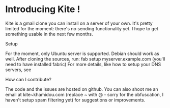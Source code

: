 # Introducing Kite !


Kite is a gmail clone you can install on a server of your own. It's pretty limited for the moment: there's no sending functionality yet.
I hope to get something usable in the next few months.

Setup

For the moment, only Ubuntu server is supported. Debian should work as well.
After cloning the sources, run: fab setup myserver.example.com (you'll need to have installed fabric)
For more details, like how to setup your DNS servers, see <LINK to blog post>


How can I contribute?

The code and the issues are hosted on github. You can also shoot me an email at kite~khamidou.com (replace ~ with @ - sorry for the obfuscation, I haven't setup spam filtering yet) for suggestions or improvements. 
